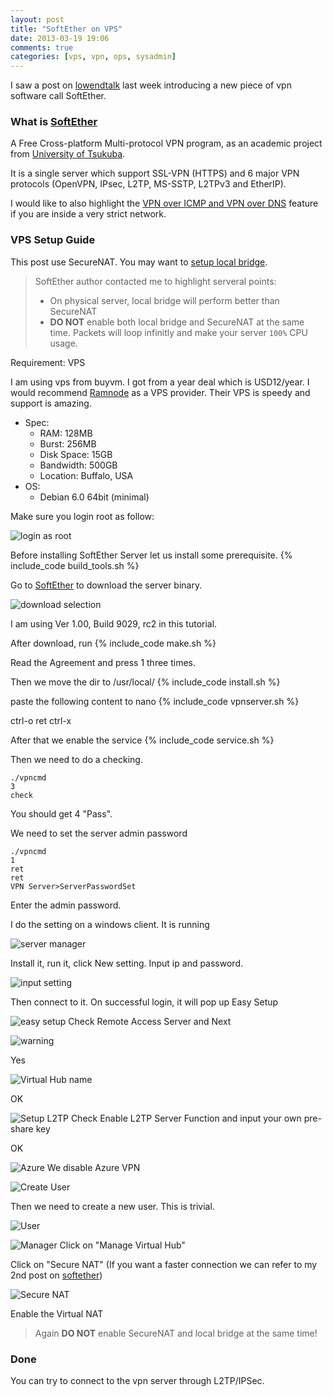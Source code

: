 ```yaml
---
layout: post
title: "SoftEther on VPS"
date: 2013-03-19 19:06
comments: true
categories: [vps, vpn, ops, sysadmin]
---
```


I saw a post on [lowendtalk](http://www.lowendtalk.com/discussion/8783/softether-very-powerful-easy-to-use-multi-protocol-vpn-software) last week introducing a new piece of vpn software call SoftEther.

### What is [SoftEther][1]
A Free Cross-platform Multi-protocol VPN program,
as an academic project from [University of Tsukuba](http://www.tsukuba.ac.jp/english/).

It is a single server which support SSL-VPN (HTTPS) and 6 major VPN protocols (OpenVPN, IPsec, L2TP, MS-SSTP, L2TPv3 and EtherIP).

I would like to also highlight the [VPN over ICMP and VPN over DNS][2] feature if you are inside a very strict network.

### VPS Setup Guide
This post use SecureNAT. You may want to [setup local bridge](http://linc01n.github.io/blog/2013/05/17/softether-on-vps-using-local-bridge/).
> SoftEther author contacted me to highlight serveral points:
>
> * On physical server, local bridge will perform better than SecureNAT
> * **DO NOT** enable both local bridge and SecureNAT at the same time. Packets will loop infinitly and make your server `100%` CPU usage.

Requirement: VPS

I am using vps from buyvm. I got from a year deal which is USD12/year. I would recommend [Ramnode](https://clientarea.ramnode.com/aff.php?aff=319) as a VPS provider. Their VPS is speedy and support is amazing.

* Spec:
	* RAM: 128MB
	* Burst: 256MB
	* Disk Space: 15GB
	* Bandwidth: 500GB
	* Location: Buffalo, USA
* OS:
	* Debian 6.0 64bit (minimal)


Make sure you login root as follow:

![login as root](/images/softether_vps/login.png)

Before installing SoftEther Server let us install some prerequisite.
{% include_code build_tools.sh %}

Go to [SoftEther][3] to download the server binary.


![download selection](/images/softether_vps/download_selection.png)

I am using Ver 1.00, Build 9029, rc2 in this tutorial.

After download, run
{% include_code make.sh %}

Read the Agreement and press 1 three times.

Then we move the dir to /usr/local/
{% include_code install.sh %}

paste the following content to nano
{% include_code vpnserver.sh %}

ctrl-o ret ctrl-x

After that we enable the service
{% include_code service.sh %}

Then we need to do a checking.
```
./vpncmd
3
check
```

You should get 4 "Pass".

We need to set the server admin password
```
./vpncmd
1
ret
ret
VPN Server>ServerPasswordSet
```
Enter the admin password.

I do the setting on a windows client.
It is running


![server manager](/images/softether_vps/server_manager.png)

Install it, run it, click New setting. Input ip and password.


![input setting](/images/softether_vps/setting.png)

Then connect to it.
On successful login, it will pop up Easy Setup


![easy setup](/images/softether_vps/easy_setup.png)
Check Remote Access Server and Next


![warning](/images/softether_vps/warning.png)

Yes

![Virtual Hub name](/images/softether_vps/virtual_hub.png)

OK

![Setup L2TP](/images/softether_vps/l2tp.png)
Check Enable L2TP Server Function and input your own pre-share key

OK

![Azure](/images/softether_vps/azure.png)
We disable Azure VPN

![Create User](/images/softether_vps/create_user.png)


Then we need to create a new user. This is trivial.


![User](/images/softether_vps/user.png)

![Manager](/images/softether_vps/manager.png)
Click on "Manage Virtual Hub"

Click on "Secure NAT" (If you want a faster connection we can refer to my 2nd post on [softether](http://linc01n.github.io/blog/2013/05/17/softether-on-vps-using-local-bridge/))


![Secure NAT](/images/softether_vps/secure_nat.png)


Enable the Virtual NAT

> Again **DO NOT** enable SecureNAT and local bridge at the same time!

### Done
You can try to connect to the vpn server through L2TP/IPSec.


[1]: http://www.softether.org/
[2]: http://www.softether.org/1-features/1._Ultimate_Powerful_VPN_Connectivity#1.6._VPN_over_ICMP.2C_and_VPN_over_DNS_(Awesome!)
[3]: http://www.softether-download.com/en.aspx?product=softether
